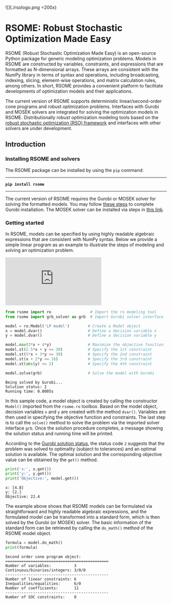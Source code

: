 ![](./rsologo.png =200x)

# RSOME: Robust Stochastic Optimization Made Easy

RSOME (Robust Stochastic Optimization Made Easy) is an open-source Python package for generic modeling optimization problems. Models in RSOME are constructed by variables, constraints, and expressions that are formatted as N-dimensional arrays. These arrays are consistent with the NumPy library in terms of syntax and operations, including broadcasting, indexing, slicing, element-wise operations, and matrix calculation rules, among others. In short, RSOME provides a convenient platform to facilitate developments of optimization models and their applications.

The current version of RSOME supports deterministic linear/second-order cone programs and robust optimization problems. Interfaces with Gurobi and MOSEK solvers are integrated for solving the optimization models in RSOME. Distributionally robust optimization modeling tools based on the [robust stochastic optimization (RSO) framework](https://pubsonline.informs.org/doi/abs/10.1287/mnsc.2020.3603?af=R) and interfaces with other solvers are under development.

## Introduction

### Installing RSOME and solvers

The RSOME package can be installed by using the <code>pip</code> command:
***
**`pip install rsome`**
***

The current version of RSOME requires the Gurobi or MOSEK solver for solving the formatted models. You may follow [these steps](https://www.gurobi.com/documentation/9.0/quickstart_mac/ins_the_anaconda_python_di.html) to complete Gurobi installation. The MOSEK solver can be installed via steps in [this link](https://docs.mosek.com/9.2/pythonapi/install-interface.html).


### Getting started

In RSOME, models can be specified by using highly readable algebraic expressions that are consistent with NumPy syntax. Below we provide a simple linear program as an example to illustrate the steps of modeling and solving an optimization problem.


![](https://latex.codecogs.com/gif.latex?%5Cdpi%7B120%7D%20%5Cbg_white%20%5Cbegin%7Balign%7D%20%5Cmax%20%7E%263x%20&plus;%204y%20%5Cnonumber%20%5C%5C%20%5Ctext%7Bs.t.%7D%7E%262.5x%20&plus;%20y%20%5Cleq%2020%20%5Cnonumber%20%5C%5C%20%265x%20&plus;%203y%20%5Cleq%2030%20%5Cnonumber%20%5C%5C%20%26x%20&plus;%202y%20%5Cleq%2016%20%5Cnonumber%20%5C%5C%20%26%7Cy%7C%20%5Cleq%202%2C%20%5Cnonumber%20%5Cend%7Balign%7D)


```python
from rsome import ro                 # Import the ro modeling tool
from rsome import grb_solver as grb  # Import Gurobi solver interface

model = ro.Model('LP model')        # Create a Model object
x = model.dvar()                    # Define a decision variable x
y = model.dvar()                    # Define a decision variable y

model.max(3*x + 4*y)                # Maximize the objective function
model.st(2.5*x + y <= 20)           # Specify the 1st constraint
model.st(5*x + 3*y <= 30)           # Specify the 2nd constraint
model.st(x + 2*y <= 16)             # Specify the 3rd constraint
model.st(abs(y) <= 2)               # Specify the 4th constraint

model.solve(grb)                    # Solve the model with Gurobi
```

    Being solved by Gurobi...
    Solution status: 2
    Running time: 0.0005s


In this sample code, a model object is created by calling the constructor <code>Model()</code> imported from the <code>rsome.ro</code> toolbox. Based on the model object, decision variables <code>x</code> and <code>y</code> are created with the method <code>dvar()</code>. Variables are then used in specifying the objective function and constraints. The last step is to call the <code>solve()</code> method to solve the problem via the imported solver interface <code>grb</code>. Once the solution procedure completes, a message showing the solution status and running time will be printed.

According to the [Gurobi solution status](https://www.gurobi.com/documentation/9.0/refman/optimization_status_codes.html), the status code <code>2</code> suggests that the problem was solved to optimality (subject to tolerances) and an optimal solution is available. The optimal solution and the corresponding objective value can be obtained by the <code>get()</code> method.


```python
print('x:', x.get())
print('y:', y.get())
print('Objective:', model.get())
```

    x: [4.8]
    y: [2.]
    Objective: 22.4


The example above shows that RSOME models can be formulated via straightforward and highly readable algebraic expressions, and the formulated model can be transformed into a standard form, which is then solved by the Gurobi (or MOSEK) solver. The basic information of the standard form can be retrieved by calling the <code>do_math()</code> method of the RSOME model object.


```python
formula = model.do_math()
print(formula)
```

    Second order cone program object:
    =============================================
    Number of variables:          3
    Continuous/binaries/integers: 3/0/0
    ---------------------------------------------
    Number of linear constraints: 6
    Inequalities/equalities:      6/0
    Number of coefficients:       11
    ---------------------------------------------
    Number of SOC constraints:    0
